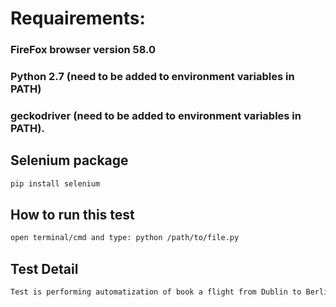 # Requairements:
### FireFox browser version 58.0
### Python 2.7 (need to be added to environment variables in PATH)
### geckodriver (need to be added to environment variables in PATH).

## Selenium package 
```bash
pip install selenium
```
## How to run this test
```bash
open terminal/cmd and type: python /path/to/file.py
```
## Test Detail
```bash
Test is performing automatization of book a flight from Dublin to Berlin Schönefeld for two adults and one child.
```
